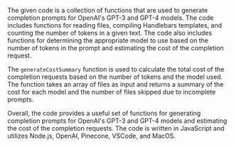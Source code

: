 The given code is a collection of functions that are used to generate completion prompts for OpenAI's GPT-3 and GPT-4 models. The code includes functions for reading files, compiling Handlebars templates, and counting the number of tokens in a given text. The code also includes functions for determining the appropriate model to use based on the number of tokens in the prompt and estimating the cost of the completion request. 

The `generateCostSummary` function is used to calculate the total cost of the completion requests based on the number of tokens and the model used. The function takes an array of files as input and returns a summary of the cost for each model and the number of files skipped due to incomplete prompts. 

Overall, the code provides a useful set of functions for generating completion prompts for OpenAI's GPT-3 and GPT-4 models and estimating the cost of the completion requests. The code is written in JavaScript and utilizes Node.js, OpenAI, Pinecone, VSCode, and MacOS.